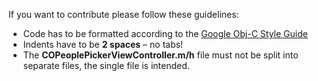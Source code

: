 If you want to contribute please follow these guidelines:

- Code has to be formatted according to the [Google Obj-C Style Guide](http://google-styleguide.googlecode.com/svn/trunk/objcguide.xml)
- Indents have to be **2 spaces** – no tabs!
- The **COPeoplePickerViewController.m/h** file must not be split into separate files, the single file is intended.